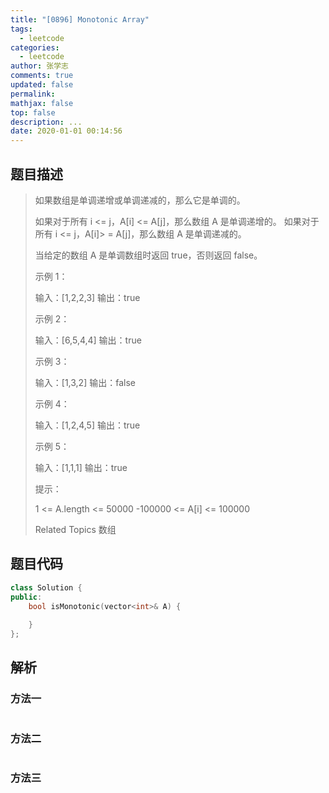```yaml
---
title: "[0896] Monotonic Array"
tags:
  - leetcode
categories:
  - leetcode
author: 张学志
comments: true
updated: false
permalink:
mathjax: false
top: false
description: ...
date: 2020-01-01 00:14:56
---
```


## 题目描述

> 如果数组是单调递增或单调递减的，那么它是单调的。 
> 
> 如果对于所有 i <= j，A[i] <= A[j]，那么数组 A 是单调递增的。 如果对于所有 i <= j，A[i]> = A[j]，那么数组 A 是单调递减的。 
> 
> 当给定的数组 A 是单调数组时返回 true，否则返回 false。 
> 
> 
> 
> 
> 
> 
> 示例 1： 
> 
> 输入：[1,2,2,3]
> 输出：true
> 
> 
> 示例 2： 
> 
> 输入：[6,5,4,4]
> 输出：true
> 
> 
> 示例 3： 
> 
> 输入：[1,3,2]
> 输出：false
> 
> 
> 示例 4： 
> 
> 输入：[1,2,4,5]
> 输出：true
> 
> 
> 示例 5： 
> 
> 输入：[1,1,1]
> 输出：true
> 
> 
> 
> 
> 提示： 
> 
> 
> 1 <= A.length <= 50000 
> -100000 <= A[i] <= 100000 
> 
> Related Topics 数组

## 题目代码

```cpp
class Solution {
public:
    bool isMonotonic(vector<int>& A) {
        
    }
};
```

## 解析

### 方法一

```cpp

```

### 方法二

```cpp

```

### 方法三

```cpp

```

